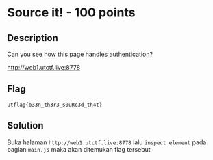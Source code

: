 # Source it! - 100 points
## Description

Can you see how this page handles authentication?

http://web1.utctf.live:8778

## Flag
```
utflag{b33n_th3r3_s0uRc3d_th4t}
```
## Solution
Buka halaman ```http://web1.utctf.live:8778``` lalu ```inspect element``` pada bagian ```main.js``` maka akan ditemukan flag tersebut